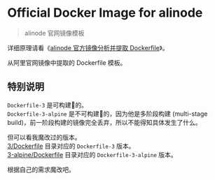 # Official Docker Image for alinode

> alinode 官网镜像模板

详细原理请看《[alinode 官方镜像分析并提取 Dockerfile](http://www.52cik.com/2018/10/01/docker-alinode-dockerfile.html)》。

从阿里官网镜像中提取的 Dockerfile 模板。

## 特别说明

`Dockerfile-3` 是可构建的。  
`Dockerfile-3-alpine` 是不可构建的，因为他是多阶段构建 (multi-stage build)，前一阶段构建的镜像完全丢弃，所以不能得知具体发生了什么。

但可以看我魔改过的版本。  
[3/Dockerfile](https://github.com/toomeefed/docker-alinode/blob/master/3/Dockerfile) 目录对应的 `Dockerfile-3` 版本。  
[3-alpine/Dockerfile](https://github.com/toomeefed/docker-alinode/blob/master/3-alpine/Dockerfile) 目录对应的 `Dockerfile-3-alpine` 版本。

根据自己的需求魔改吧。
